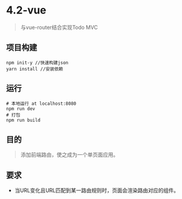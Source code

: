 # 4.2-vue
> 与vue-router结合实现Todo MVC
## 项目构建
 ```
 npm init-y //快速构建json
 yarn install //安装依赖
 ```
## 运行
```
# 本地运行 at localhost:8080
npm run dev
# 打包
npm run build
```
## 目的
> 添加前端路由，使之成为一个单页面应用。
## 要求
- 当URL变化且URL匹配到某一路由规则时，页面会渲染路由对应的组件。